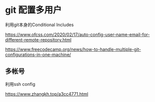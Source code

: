 # git 配置多用户

利用git本身的Conditional Includes

<https://www.ofcss.com/2020/02/17/auto-config-user-name-email-for-different-remote-repository.html>

<https://www.freecodecamp.org/news/how-to-handle-multiple-git-configurations-in-one-machine/>

## 多帐号

利用ssh config

<https://www.zhangkh.top/a3cc4771.html>
